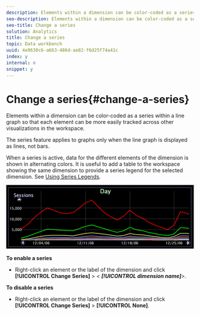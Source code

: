```yaml
---
description: Elements within a dimension can be color-coded as a series within a line graph so that each element can be more easily tracked across other visualizations in the workspace.
seo-description: Elements within a dimension can be color-coded as a series within a line graph so that each element can be more easily tracked across other visualizations in the workspace.
seo-title: Change a series
solution: Analytics
title: Change a series
topic: Data workbench
uuid: 4e9630c6-a663-486d-ae82-f6d25f74a41c
index: y
internal: n
snippet: y
---
```


# Change a series{#change-a-series}

Elements within a dimension can be color-coded as a series within a line graph so that each element can be more easily tracked across other visualizations in the workspace.

 The series feature applies to graphs only when the line graph is displayed as lines, not bars.

When a series is active, data for the different elements of the dimension is shown in alternating colors. It is useful to add a table to the workspace showing the same dimension to provide a series legend for the selected dimension. See [Using Series Legends](../../../../home/c-get-started/c-analysis-vis/c-tables/c-srs-leg.md#concept-c48042a705524bc4b63cd6f24874cc12).

![](assets/vis_LineGraph_Series.png)

**To enable a series**

* Right-click an element or the label of the dimension and click **[!UICONTROL Change Series]** > *< **[!UICONTROL dimension name]**>*.

**To disable a series**

* Right-click an element or the label of the dimension and click **[!UICONTROL Change Series]** > **[!UICONTROL None]**.

